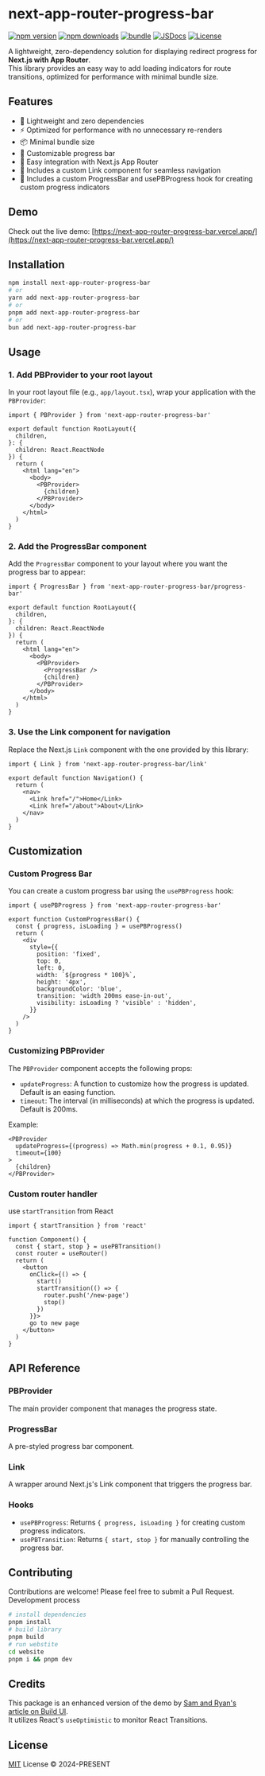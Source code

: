 # next-app-router-progress-bar

[![npm version][npm-version-src]][npm-version-href]
[![npm downloads][npm-downloads-src]][npm-downloads-href]
[![bundle][bundle-src]][bundle-href]
[![JSDocs][jsdocs-src]][jsdocs-href]
[![License][license-src]][license-href]

A lightweight, zero-dependency solution for displaying redirect progress for **Next.js with App Router**.  
This library provides an easy way to add loading indicators for route transitions, optimized for performance with minimal bundle size.

## Features

- 🚀 Lightweight and zero dependencies
- ⚡ Optimized for performance with no unnecessary re-renders
- 📦 Minimal bundle size
- 🎨 Customizable progress bar
- 🔧 Easy integration with Next.js App Router
- 🧩 Includes a custom Link component for seamless navigation
- 🔧 Includes a custom ProgressBar and usePBProgress hook for creating custom progress indicators

## Demo

Check out the live demo: [https://next-app-router-progress-bar.vercel.app/](https://next-app-router-progress-bar.vercel.app/)

## Installation

```bash
npm install next-app-router-progress-bar
# or
yarn add next-app-router-progress-bar
# or
pnpm add next-app-router-progress-bar
# or
bun add next-app-router-progress-bar
```

## Usage

### 1. Add PBProvider to your root layout

In your root layout file (e.g., `app/layout.tsx`), wrap your application with the `PBProvider`:

```tsx
import { PBProvider } from 'next-app-router-progress-bar'

export default function RootLayout({
  children,
}: {
  children: React.ReactNode
}) {
  return (
    <html lang="en">
      <body>
        <PBProvider>
          {children}
        </PBProvider>
      </body>
    </html>
  )
}
```

### 2. Add the ProgressBar component

Add the `ProgressBar` component to your layout where you want the progress bar to appear:

```tsx
import { ProgressBar } from 'next-app-router-progress-bar/progress-bar'

export default function RootLayout({
  children,
}: {
  children: React.ReactNode
}) {
  return (
    <html lang="en">
      <body>
        <PBProvider>
          <ProgressBar />
          {children}
        </PBProvider>
      </body>
    </html>
  )
}
```

### 3. Use the Link component for navigation

Replace the Next.js `Link` component with the one provided by this library:

```tsx
import { Link } from 'next-app-router-progress-bar/link'

export default function Navigation() {
  return (
    <nav>
      <Link href="/">Home</Link>
      <Link href="/about">About</Link>
    </nav>
  )
}
```

## Customization

### Custom Progress Bar

You can create a custom progress bar using the `usePBProgress` hook:

```tsx
import { usePBProgress } from 'next-app-router-progress-bar'

export function CustomProgressBar() {
  const { progress, isLoading } = usePBProgress()
  return (
    <div
      style={{
        position: 'fixed',
        top: 0,
        left: 0,
        width: `${progress * 100}%`,
        height: '4px',
        backgroundColor: 'blue',
        transition: 'width 200ms ease-in-out',
        visibility: isLoading ? 'visible' : 'hidden',
      }}
    />
  )
}
```

### Customizing PBProvider

The `PBProvider` component accepts the following props:

- `updateProgress`: A function to customize how the progress is updated. Default is an easing function.
- `timeout`: The interval (in milliseconds) at which the progress is updated. Default is 200ms.

Example:

```tsx
<PBProvider
  updateProgress={(progress) => Math.min(progress + 0.1, 0.95)}
  timeout={100}
>
  {children}
</PBProvider>
```

### Custom router handler
use `startTransition` from React
```tsx
import { startTransition } from 'react'

function Component() {
  const { start, stop } = usePBTransition()
  const router = useRouter()
  return (
    <button
      onClick={() => {
        start()
        startTransition(() => {
          router.push('/new-page')
          stop()
        })
      }}>
      go to new page
    </button>
  )
}
```

## API Reference

### PBProvider

The main provider component that manages the progress state.

### ProgressBar

A pre-styled progress bar component.

### Link

A wrapper around Next.js's Link component that triggers the progress bar.

### Hooks

- `usePBProgress`: Returns `{ progress, isLoading }` for creating custom progress indicators.
- `usePBTransition`: Returns `{ start, stop }` for manually controlling the progress bar.

## Contributing

Contributions are welcome! Please feel free to submit a Pull Request.
Development process
```bash
# install dependencies
pnpm install
# build library
pnpm build
# run webstite
cd website
pnpm i && pnpm dev
```

## Credits

This package is an enhanced version of the demo by [Sam and Ryan's article on Build UI](https://buildui.com/posts/global-progress-in-nextjs).  
It utilizes React's `useOptimistic` to monitor React Transitions.

## License

[MIT](./LICENSE) License © 2024-PRESENT

<!-- Badges -->

[npm-version-src]: https://img.shields.io/npm/v/next-app-router-progress-bar?style=flat&colorA=080f12&colorB=1fa669
[npm-version-href]: https://npmjs.com/package/next-app-router-progress-bar
[npm-downloads-src]: https://img.shields.io/npm/dm/next-app-router-progress-bar?style=flat&colorA=080f12&colorB=1fa669
[npm-downloads-href]: https://npmjs.com/package/next-app-router-progress-bar
[bundle-src]: https://img.shields.io/bundlephobia/minzip/next-app-router-progress-bar?style=flat&colorA=080f12&colorB=1fa669&label=minzip
[bundle-href]: https://bundlephobia.com/result?p=next-app-router-progress-bar
[license-src]: https://img.shields.io/github/license/dskiba/next-app-router-progress-bar.svg?style=flat&colorA=080f12&colorB=1fa669
[license-href]: https://github.com/dskiba/next-app-router-progress-bar/blob/main/LICENSE
[jsdocs-src]: https://img.shields.io/badge/jsdocs-reference-080f12?style=flat&colorA=080f12&colorB=1fa669
[jsdocs-href]: https://www.jsdocs.io/package/next-app-router-progress-bar
